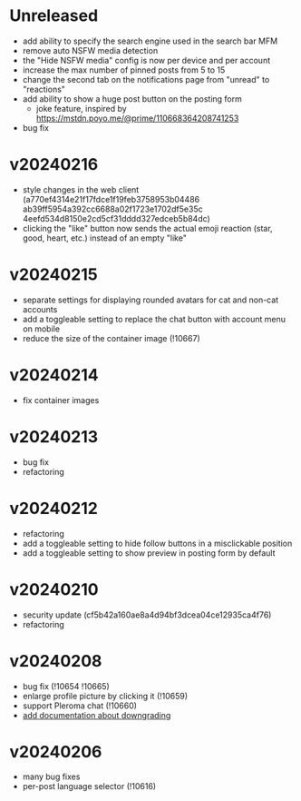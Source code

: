 # Unreleased

- add ability to specify the search engine used in the search bar MFM
- remove auto NSFW media detection
- the "Hide NSFW media" config is now per device and per account
- increase the max number of pinned posts from 5 to 15
- change the second tab on the notifications page from "unread" to "reactions"
- add ability to show a huge post button on the posting form
	- joke feature, inspired by https://mstdn.poyo.me/@prime/110668364208741253
- bug fix

# v20240216

- style changes in the web client (a770ef4314e21f17fdce1f19feb3758953b04486 ab39ff5954a392cc6688a02f1723e1702df5e35c 4eefd534d8150e2cd5cf31dddd327edceb5b84dc)
- clicking the "like" button now sends the actual emoji reaction (star, good, heart, etc.) instead of an empty "like"

# v20240215

- separate settings for displaying rounded avatars for cat and non-cat accounts
- add a toggleable setting to replace the chat button with account menu on mobile
- reduce the size of the container image (!10667)

# v20240214

- fix container images

# v20240213

- bug fix
- refactoring

# v20240212

- refactoring
- add a toggleable setting to hide follow buttons in a misclickable position
- add a toggleable setting to show preview in posting form by default

# v20240210

- security update (cf5b42a160ae8a4d94bf3dcea04ce12935ca4f76)
- refactoring

# v20240208

- bug fix (!10654 !10665)
- enlarge profile picture by clicking it (!10659)
- support Pleroma chat (!10660)
- [add documentation about downgrading](./docs/downgrade.md)

# v20240206

- many bug fixes
- per-post language selector (!10616)
